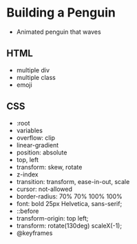 # Building a Penguin

- Animated penguin that waves

## HTML

- multiple div
- multiple class
- emoji

## CSS

- :root
- variables
- overflow: clip
- linear-gradient
- position: absolute
- top, left
- transform: skew, rotate
- z-index
- transition: transform, ease-in-out, scale
- cursor: not-allowed
- border-radius: 70% 70% 100% 100%
- font: bold 25px Helvetica, sans-serif;
- ::before
- transform-origin: top left;
- transform: rotate(130deg) scaleX(-1);
- @keyframes
